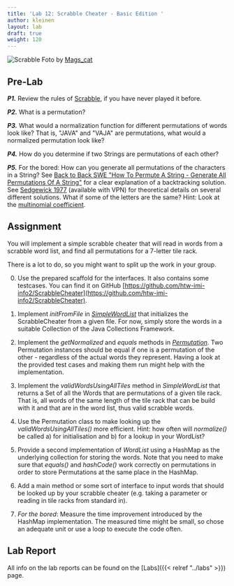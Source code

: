 ```yaml
---
title: 'Lab 12: Scrabble Cheater - Basic Edition '
author: kleinen
layout: lab
draft: true
weight: 120
---
```


 ![Scrabble](./../images/scrabble_4468636695_2434bc60ff_b.jpg "scrabble tile rack")
Foto by [Mags_cat](https://www.flickr.com/photos/mk1971/4468636695)

<!--
- Permutation#equals method should check on equal words, not on equality based on permutation.

debbies version:
Review the rules of Scrabble, if you have never played it before.
What would the exact data structure be for a hash table that stores Strings and chains the collisions?
What would a normalization function for words look like for a hash? That is, "JAVA" and "VAJA" are permutations, what would a normalized permutation look like?
How do you determine if two strings are permutations of each other?
Review the construction of a hash function. Note that you will need prime numbers. Does your isPrime method work? If not, fix it now.
Can you find lists of valid words for Scrabble in English online? Are there perhaps any sorted by number of letters in the word? Or maybe one file for each word size? Note down the URLs!
In class:
Write a dictionary class that upon instantiation reads in a file of words and creates a hash table for storing them. Use chaining of collisions in your hash table. How many entries does your table have? How many collisions were there? What is the longest chain in your hash table? It might be useful to implement some statistical methods in order to see if your hash table is "okay". Can you fix your hash function in order to only have chains of 16 or less?
(For the bored) Can you make a perfect hash? Describe how you went about finding a perfect hash!
You will need to have a lookup method in your class that takes a word (i.e. a String) and returns an array of Strings corresponding to all the words at the hash location, if any. You may need to normalize the word to look up, depending on your hash function.
Now make the basic Scrabble cheater: construct a 7-letter-word hash dictionary, set a String to 7 letters, and output the array of Strings found that might be permutations of these 7 letters. Your users can check if there is a permutation to be found. Or you can implement isPermutation and only output the ones that are permutations.
-->

## Pre-Lab

***P1.*** Review the rules of [Scrabble](https://en.wikipedia.org/wiki/Scrabble), if you have never played it before.

***P2.*** What is a permutation?

***P3.*** What would a normalization function for different permutations of words look like? That is, "JAVA" and "VAJA" are permutations, what would a normalized permutation look like?

***P4.*** How do you determine if two Strings are permutations of each other?

***P5.*** For the bored: How can you generate all permutations of the characters in a String? See [Back to Back SWE "How To Permute A String - Generate All Permutations Of A String"](https://www.youtube.com/watch?v=GCm7m5671Ps) for a clear explanation of a backtracking solution. See [Sedgewick 1977](https://dl.acm.org/doi/10.1145/356689.356692) (available with VPN) for theoretical details on several different solutions. What if some of the letters are the same?  Hint: Look at the [multinomial coefficient](https://de.wikipedia.org/wiki/Multinomialkoeffizient).

## Assignment

You will implement a simple scrabble cheater that will read in words from a scrabble word list, and find all permutations for a 7-letter tile rack.

There is a lot to do, so you might want to split up the work in your group.

0. Use the prepared scaffold for the interfaces. It also contains some testcases. You can find it on GitHub [https://github.com/htw-imi-info2/ScrabbleCheater](https://github.com/htw-imi-info2/ScrabbleCheater).

1. Implement *initFromFile* in *[SimpleWordList](https://github.com/htw-imi-info2/ScrabbleCheater/blob/master/src/scrabble/data/SimpleWordList.java)* that
initializes the ScrabbleCheater from a given file. For now, simply store the words in a suitable Collection of the Java Collections Framework.

2. Implement the *getNormalized* and *equals* methods in *[Permutation](https://github.com/htw-imi-info2/ScrabbleCheater/blob/master/src/scrabble/util/Permutation.java)*. Two Permutation instances should be equal if one is a permutation of the other - regardless of the actual words they represent. Having a look at the provided test cases and making them run might help with the implementation.

3. Implement the *validWordsUsingAllTiles* method in *SimpleWordList* that returns a Set of all the Words that are permutations of a given tile rack. That is, all words of the same length of the tile rack that can be build with it and that are in the word list, thus valid scrabble words.

5. Use the Permutation class to make looking up the *validWordsUsingAllTiles()* more efficient.
Hint: how often will *normalize()* be called a) for initialisation and b) for a lookup in your WordList?

6. Provide a second implementation of *WordList* using a HashMap as the underlying collection for storing the words. Note that you need to make sure that *equals()* and *hashCode()* work correctly on permutations in order to store Permutations at the same place in the HashMap.

7. Add a main method or some sort of interface to input words that should be looked up by your scrabble cheater (e.g. taking a parameter or reading in tile racks from standard in).

8. *For the bored*: Measure the time improvement introduced by the HashMap implementation. The measured time might be small, so chose an adequate unit or use a loop to execute the code often.

## Lab Report
All info on the lab reports can be found on the [Labs]({{< relref "../labs" >}}) page.

<!--
now part of lab 13:
1. In preparation of the final ScrabbleCheater, which will also find shorter words that can be built with the tile rack, implement the method "subsets" in PermutationUtilities which should determine all of the Strings that are substrings in the sense that they only contain letters from the given String, with multiples only up to the number of multiples available. The order of the letters is irrelevant, so this is a bag. For example with 4 letters "JAVA" this would be {"AAJV", "AJV", "AAJ", "AAV", "AA", "AJ", "AV", "JV"}.
-->
